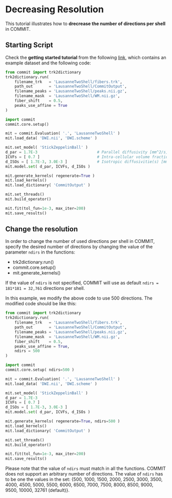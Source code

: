# Decreasing Resolution

This tutorial illustrates how to **drecrease the number of directions per shell** in COMMIT.

## Starting Script

Check the **getting started tutorial** from the following [link](https://github.com/daducci/COMMIT/tree/master/doc/tutorials/GettingStarted), which contains an example dataset and the following code:

```python
from commit import trk2dictionary
trk2dictionary.run(
    filename_trk   = 'LausanneTwoShell/fibers.trk',
    path_out       = 'LausanneTwoShell/CommitOutput',
    filename_peaks = 'LausanneTwoShell/peaks.nii.gz',
    filename_mask  = 'LausanneTwoShell/WM.nii.gz',
    fiber_shift    = 0.5,
    peaks_use_affine = True
)

import commit
commit.core.setup()

mit = commit.Evaluation( '.', 'LausanneTwoShell' )
mit.load_data( 'DWI.nii', 'DWI.scheme' )

mit.set_model( 'StickZeppelinBall' )
d_par = 1.7E-3                          # Parallel diffusivity [mm^2/s]
ICVFs = [ 0.7 ]                         # Intra-cellular volume fraction(s) [0..1]
d_ISOs = [ 1.7E-3, 3.0E-3 ]             # Isotropic diffusivitie(s) [mm^2/s]
mit.model.set( d_par, ICVFs, d_ISOs )

mit.generate_kernels( regenerate=True )
mit.load_kernels()
mit.load_dictionary( 'CommitOutput' )

mit.set_threads()
mit.build_operator()

mit.fit(tol_fun=1e-3, max_iter=200)
mit.save_results()
```

## Change the resolution

In order to change the number of used directions per shell in COMMIT, specify the desired number of directions by changing the value of the parameter `ndirs` in the functions:

- trk2dictionary.run()
- commit.core.setup()
- mit.generate_kernels()

If the value of `ndirs` is not specified, COMMIT will use as default `ndirs = 181*181 = 32,761` directions per shell. 

In this example, we modify the above code to use 500 directions. The modified code should be like this:

```python
from commit import trk2dictionary
trk2dictionary.run(
    filename_trk   = 'LausanneTwoShell/fibers.trk',
    path_out       = 'LausanneTwoShell/CommitOutput',
    filename_peaks = 'LausanneTwoShell/peaks.nii.gz',
    filename_mask  = 'LausanneTwoShell/WM.nii.gz',
    fiber_shift    = 0.5,
    peaks_use_affine = True,
    ndirs = 500
)

import commit
commit.core.setup( ndirs=500 )

mit = commit.Evaluation( '.', 'LausanneTwoShell' )
mit.load_data( 'DWI.nii', 'DWI.scheme' )

mit.set_model( 'StickZeppelinBall' )
d_par = 1.7E-3
ICVFs = [ 0.7 ]
d_ISOs = [ 1.7E-3, 3.0E-3 ]
mit.model.set( d_par, ICVFs, d_ISOs )

mit.generate_kernels( regenerate=True, ndirs=500 )
mit.load_kernels()
mit.load_dictionary( 'CommitOutput' )

mit.set_threads()
mit.build_operator()

mit.fit(tol_fun=1e-3, max_iter=200)
mit.save_results()
```

Please note that the value of `ndirs` must match in all the functions. COMMIT does not support an arbitrary number of directions. The value of `ndirs` has to be one the values in the set: {500, 1000, 1500, 2000, 2500, 3000, 3500, 4000, 4500, 5000, 5500, 6000, 6500, 7000, 7500, 8000, 8500, 9000, 9500, 10000, 32761 (default)}.